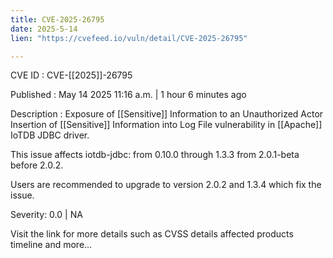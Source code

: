 ```yaml
---
title: CVE-2025-26795
date: 2025-5-14
lien: "https://cvefeed.io/vuln/detail/CVE-2025-26795"

---
```


CVE ID : CVE-[[2025]]-26795

Published :  May 14
2025
11:16 a.m. | 1 hour
6 minutes ago

Description : Exposure of [[Sensitive]] Information to an Unauthorized Actor
Insertion of [[Sensitive]] Information into Log File vulnerability in [[Apache]] IoTDB JDBC driver.

This issue affects iotdb-jdbc: from 0.10.0 through 1.3.3
from 2.0.1-beta before 2.0.2.

Users are recommended to upgrade to version 2.0.2 and 1.3.4
which fix the issue.

Severity: 0.0 | NA

Visit the link for more details
such as CVSS details
affected products
timeline
and more...
